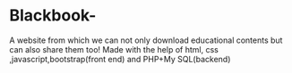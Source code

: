 # Blackbook-
A website from which we can not only download educational contents but can also share them too!
Made with the help of html, css ,javascript,bootstrap(front end) and PHP+My SQL(backend)
